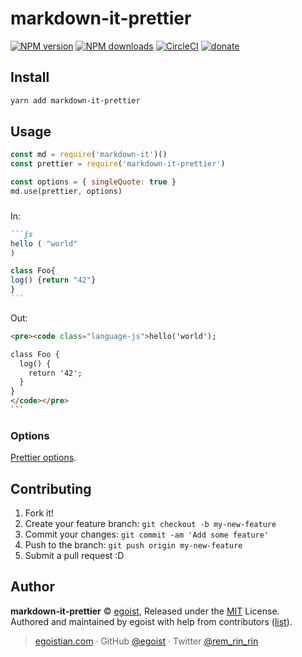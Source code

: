 # markdown-it-prettier

[![NPM version](https://img.shields.io/npm/v/markdown-it-prettier.svg?style=flat)](https://npmjs.com/package/markdown-it-prettier) [![NPM downloads](https://img.shields.io/npm/dm/markdown-it-prettier.svg?style=flat)](https://npmjs.com/package/markdown-it-prettier) [![CircleCI](https://circleci.com/gh/egoist/markdown-it-prettier/tree/master.svg?style=shield)](https://circleci.com/gh/egoist/markdown-it-prettier/tree/master)  [![donate](https://img.shields.io/badge/$-donate-ff69b4.svg?maxAge=2592000&style=flat)](https://github.com/egoist/donate)

## Install

```bash
yarn add markdown-it-prettier
```

## Usage

```js
const md = require('markdown-it')()
const prettier = require('markdown-it-prettier')

const options = { singleQuote: true }
md.use(prettier, options)
```

###

In:

````markdown
```js
hello ( "world"
)

class Foo{
log() {return "42"}
}
```
````

Out:

````html
<pre><code class="language-js">hello('world');

class Foo {
  log() {
    return '42';
  }
}
</code></pre>
```
````

### Options

[Prettier options](https://github.com/prettier/prettier#options).

## Contributing

1. Fork it!
2. Create your feature branch: `git checkout -b my-new-feature`
3. Commit your changes: `git commit -am 'Add some feature'`
4. Push to the branch: `git push origin my-new-feature`
5. Submit a pull request :D


## Author

**markdown-it-prettier** © [egoist](https://github.com/egoist), Released under the [MIT](./LICENSE) License.<br>
Authored and maintained by egoist with help from contributors ([list](https://github.com/egoist/markdown-it-prettier/contributors)).

> [egoistian.com](https://egoistian.com) · GitHub [@egoist](https://github.com/egoist) · Twitter [@rem_rin_rin](https://twitter.com/rem_rin_rin)
